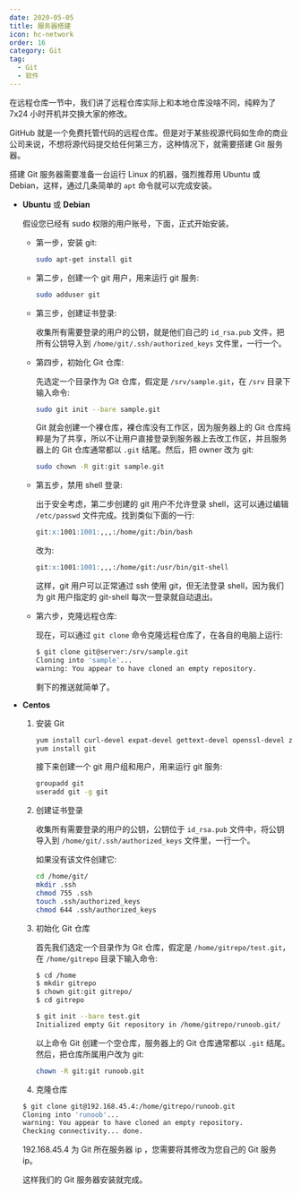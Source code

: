 ```yaml
---
date: 2020-05-05
title: 服务器搭建
icon: hc-network
order: 16
category: Git
tag:
  - Git
  - 软件
---
```


在远程仓库一节中，我们讲了远程仓库实际上和本地仓库没啥不同，纯粹为了 7x24 小时开机并交换大家的修改。

GitHub 就是一个免费托管代码的远程仓库。但是对于某些视源代码如生命的商业公司来说，不想将源代码提交给任何第三方，这种情况下，就需要搭建 Git 服务器。

<!-- more -->

搭建 Git 服务器需要准备一台运行 Linux 的机器，强烈推荐用 Ubuntu 或 Debian，这样，通过几条简单的 `apt` 命令就可以完成安装。

- **Ubuntu** 或 **Debian**

  假设您已经有 sudo 权限的用户账号，下面，正式开始安装。

  - 第一步，安装 git:

    ```sh
    sudo apt-get install git
    ```

  - 第二步，创建一个 git 用户，用来运行 git 服务:

    ```sh
    sudo adduser git
    ```

  - 第三步，创建证书登录:

    收集所有需要登录的用户的公钥，就是他们自己的 `id_rsa.pub` 文件，把所有公钥导入到 `/home/git/.ssh/authorized_keys` 文件里，一行一个。

  - 第四步，初始化 Git 仓库:

    先选定一个目录作为 Git 仓库，假定是 `/srv/sample.git`，在 `/srv` 目录下输入命令:

    ```sh
    sudo git init --bare sample.git
    ```

    Git 就会创建一个裸仓库，裸仓库没有工作区，因为服务器上的 Git 仓库纯粹是为了共享，所以不让用户直接登录到服务器上去改工作区，并且服务器上的 Git 仓库通常都以 `.git` 结尾。然后，把 owner 改为 git:

    ```sh
    sudo chown -R git:git sample.git
    ```

  - 第五步，禁用 shell 登录:

    出于安全考虑，第二步创建的 git 用户不允许登录 shell，这可以通过编辑 `/etc/passwd` 文件完成。找到类似下面的一行:

    ```md
    git:x:1001:1001:,,,:/home/git:/bin/bash
    ```

    改为:

    ```md
    git:x:1001:1001:,,,:/home/git:/usr/bin/git-shell
    ```

    这样，git 用户可以正常通过 ssh 使用 git，但无法登录 shell，因为我们为 git 用户指定的 git-shell 每次一登录就自动退出。

  - 第六步，克隆远程仓库:

    现在，可以通过 `git clone` 命令克隆远程仓库了，在各自的电脑上运行:

    ```sh
    $ git clone git@server:/srv/sample.git
    Cloning into 'sample'...
    warning: You appear to have cloned an empty repository.
    ```

    剩下的推送就简单了。

- **Centos**

  1. 安装 Git

     ```sh
     yum install curl-devel expat-devel gettext-devel openssl-devel zlib-devel perl-devel
     yum install git
     ```

     接下来创建一个 git 用户组和用户，用来运行 git 服务:

     ```sh
     groupadd git
     useradd git -g git
     ```

  1. 创建证书登录

     收集所有需要登录的用户的公钥，公钥位于 `id_rsa.pub` 文件中，将公钥导入到 `/home/git/.ssh/authorized_keys` 文件里，一行一个。

     如果没有该文件创建它:

     ```sh
     cd /home/git/
     mkdir .ssh
     chmod 755 .ssh
     touch .ssh/authorized_keys
     chmod 644 .ssh/authorized_keys
     ```

  1. 初始化 Git 仓库

     首先我们选定一个目录作为 Git 仓库，假定是 `/home/gitrepo/test.git`，在 `/home/gitrepo` 目录下输入命令:

     ```sh
     $ cd /home
     $ mkdir gitrepo
     $ chown git:git gitrepo/
     $ cd gitrepo

     $ git init --bare test.git
     Initialized empty Git repository in /home/gitrepo/runoob.git/
     ```

     以上命令 Git 创建一个空仓库，服务器上的 Git 仓库通常都以 `.git` 结尾。然后，把仓库所属用户改为 git:

     ```sh
     chown -R git:git runoob.git
     ```

  1. 克隆仓库

  ```sh
  $ git clone git@192.168.45.4:/home/gitrepo/runoob.git
  Cloning into 'runoob'...
  warning: You appear to have cloned an empty repository.
  Checking connectivity... done.
  ```

  192.168.45.4 为 Git 所在服务器 ip ，您需要将其修改为您自己的 Git 服务 ip。

  这样我们的 Git 服务器安装就完成。
